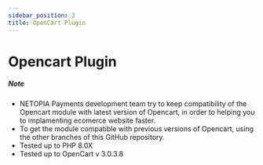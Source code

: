 ```yaml
---
sidebar_position: 2
title: OpenCart Plugin
---
```


# Opencart Plugin

##### Note
* NETOPIA Payments development team try to keep compatibility of the Opencart module with latest version of Opencart, in order to helping you to implamenting ecomerce website faster.
* To get the module compatible with previous versions of Opencart, using the other branches of this GitHub repository.
* Tested up to PHP 8.0X
* Tested up to OpenCart v 3.0.3.8
